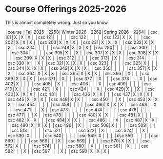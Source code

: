 # Course Offerings 2025-2026

This is almost completely wrong. Just so you know.

│course │Fall 2025 - 2258│Winter 2026 - 2262│Spring 2026 - 2264│
│csc 101│X               │X                 │X                 │
│csc 121│                │                  │                  │
│csc 122│                │                  │                  │
│csc 123│X               │X                 │                  │
│csc 202│X               │X                 │X                 │
│csc 203│X               │X                 │X                 │
│csc 231│X               │X                 │X                 │
│csc 232│X               │X                 │X                 │
│csc 234│                │                  │                  │
│csc 248│X               │X                 │X                 │
│csc 290│                │                  │                  │
│csc 300│                │                  │                  │
│csc 304│                │                  │                  │
│csc 305│X               │                  │X                 │
│csc 307│X               │X                 │X                 │
│csc 308│X               │X                 │                  │
│csc 309│X               │X                 │X                 │
│csc 312│                │                  │                  │
│csc 313│                │X                 │                  │
│csc 314│                │                  │                  │
│csc 320│X               │                  │X                 │
│csc 321│X               │X                 │X                 │
│csc 323│                │                  │                  │
│csc 325│X               │                  │                  │
│csc 344│X               │X                 │X                 │
│csc 349│X               │X                 │X                 │
│csc 350│                │                  │                  │
│csc 357│X               │X                 │X                 │
│csc 364│X               │X                 │X                 │
│csc 365│X               │X                 │X                 │
│csc 366│                │X                 │                  │
│csc 369│X               │X                 │X                 │
│csc 371│                │X                 │                  │
│csc 377│                │X                 │                  │
│csc 378│                │                  │X                 │
│csc 402│X               │                  │                  │
│csc 405│                │X                 │                  │
│csc 406│                │                  │X                 │
│csc 409│                │                  │                  │
│csc 410│X               │                  │                  │
│csc 421│                │X                 │                  │
│csc 424│                │                  │X                 │
│csc 429│X               │                  │X                 │
│csc 430│X               │X                 │X                 │
│csc 431│                │                  │                  │
│csc 436│X               │X                 │                  │
│csc 437│X               │X                 │X                 │
│csc 445│X               │X                 │X                 │
│csc 448│X               │X                 │                  │
│csc 450│                │                  │X                 │
│csc 453│X               │X                 │X                 │
│csc 454│                │                  │                  │
│csc 458│                │                  │                  │
│csc 466│X               │X                 │X                 │
│csc 468│                │X                 │                  │
│csc 471│                │                  │X                 │
│csc 473│                │                  │                  │
│csc 474│                │                  │                  │
│csc 476│                │                  │                  │
│csc 477│                │                  │X                 │
│csc 478│                │                  │                  │
│csc 480│X               │X                 │                  │
│csc 481│X               │                  │                  │
│csc 482│X               │X                 │                  │
│csc 484│X               │X                 │                  │
│csc 486│                │                  │X                 │
│csc 487│X               │X                 │                  │
│csc 490│X               │X                 │X                 │
│csc 496│                │X                 │                  │
│csc 508│X               │                  │                  │
│csc 509│                │                  │                  │
│csc 513│                │                  │                  │
│csc 521│                │                  │                  │
│csc 522│                │X                 │                  │
│csc 524│                │                  │X                 │
│csc 530│X               │                  │                  │
│csc 540│                │                  │                  │
│csc 549│X               │                  │                  │
│csc 550│                │                  │                  │
│csc 560│                │                  │                  │
│csc 566│                │                  │X                 │
│csc 569│                │                  │                  │
│csc 570│X               │X                 │                  │
│csc 572│X               │                  │                  │
│csc 574│                │                  │                  │
│csc 580│                │X                 │                  │
│csc 581│                │X                 │                  │
│csc 582│                │                  │X                 │
│csc 587│                │                  │X                 │
│csc 590│X               │X                 │X                 │
                                                                
